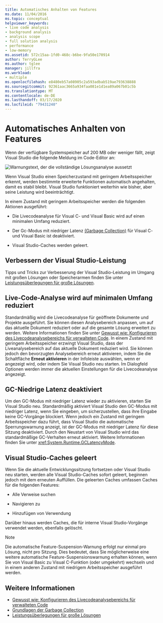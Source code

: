 ```yaml
---
title: Automatisches Anhalten von Features
ms.date: 11/04/2016
ms.topic: conceptual
helpviewer_keywords:
- live code analysis
- background analysis
- analysis scope
- full solution analysis
- performance
- low-memory
ms.assetid: 572c15aa-1fd0-468c-b6be-9fa50e170914
author: TerryGLee
ms.author: tglee
manager: jillfra
ms.workload:
- multiple
ms.openlocfilehash: e8480eb57a08905c2a593adbab519ae793638888
ms.sourcegitcommit: 92361aac3665a934faa081e1d1ea89a067b01c5b
ms.translationtype: MT
ms.contentlocale: de-DE
ms.lasthandoff: 03/17/2020
ms.locfileid: "79431240"
---
```

# <a name="automatic-feature-suspension"></a>Automatisches Anhalten von Features

Wenn der verfügbare Systemspeicher auf 200 MB oder weniger fällt, zeigt Visual Studio die folgende Meldung im Code-Editor an:

![Warnungstext, der die vollständige Lösungsanalyse aussetzt](../code-quality/media/fsa_alert.png)

Wenn Visual Studio einen Speicherzustand mit geringem Arbeitsspeicher erkennt, werden bestimmte erweiterte Funktionen automatisch angehalten, damit es stabil bleibt. Visual Studio funktioniert weiterhin wie bisher, aber seine Leistung wird beeinträchtigt.

In einem Zustand mit geringem Arbeitsspeicher werden die folgenden Aktionen ausgeführt:

- Die Livecodeanalyse für Visual C- und Visual Basic wird auf einen minimalen Umfang reduziert.

- Der Gc-Modus mit niedriger Latenz [(Garbage Collection)](/dotnet/standard/garbage-collection/index) für Visual C- und Visual Basic ist deaktiviert.

- Visual Studio-Caches werden geleert.

## <a name="improve-visual-studio-performance"></a>Verbessern der Visual Studio-Leistung

Tipps und Tricks zur Verbesserung der Visual Studio-Leistung im Umgang mit großen Lösungen oder Speicherarmen finden Sie unter [Leistungsüberlegungen für große Lösungen](https://github.com/dotnet/roslyn/wiki/Performance-considerations-for-large-solutions).

## <a name="live-code-analysis-is-reduced-to-minimal-scope"></a>Live-Code-Analyse wird auf minimalen Umfang reduziert

Standardmäßig wird die Livecodeanalyse für geöffnete Dokumente und Projekte ausgeführt. Sie können diesen Analysebereich anpassen, um auf das aktuelle Dokument reduziert oder auf die gesamte Lösung erweitert zu werden. Weitere Informationen finden Sie unter [Gewusst wie: Konfigurieren des Livecodeanalysebereichs für verwalteten Code](./configure-live-code-analysis-scope-managed-code.md). In einem Zustand mit geringem Arbeitsspeicher erzwingt Visual Studio, dass der Liveanalysebereich auf das aktuelle Dokument reduziert wird. Sie können jedoch den bevorzugten Analysebereich erneut aktivieren, indem Sie die Schaltfläche **Erneut aktivieren** in der Infoleiste auswählen, wenn er angezeigt wird, oder indem Sie Visual Studio neu starten. Im Dialogfeld Optionen werden immer die aktuellen Einstellungen für die Livecodeanalyse angezeigt.

## <a name="gc-low-latency-disabled"></a>GC-Niedrige Latenz deaktiviert

Um den GC-Modus mit niedriger Latenz wieder zu aktivieren, starten Sie Visual Studio neu. Standardmäßig aktiviert Visual Studio den GC-Modus mit niedriger Latenz, wenn Sie eingeben, um sicherzustellen, dass ihre Eingabe keine GC-Vorgänge blockiert. Wenn jedoch ein Zustand mit geringem Arbeitsspeicher dazu führt, dass Visual Studio die automatische Sperrungswarnung anzeigt, ist der GC-Modus mit niedriger Latenz für diese Sitzung deaktiviert. Durch den Neustart von Visual Studio wird das standardmäßige GC-Verhalten erneut aktiviert. Weitere Informationen finden Sie unter <xref:System.Runtime.GCLatencyMode>.

## <a name="visual-studio-caches-flushed"></a>Visual Studio-Caches geleert

Wenn Sie die aktuelle Entwicklungssitzung fortsetzen oder Visual Studio neu starten, werden alle Visual Studio-Caches sofort geleert, beginnen jedoch mit dem erneuten Auffüllen. Die geleerten Caches umfassen Caches für die folgenden Features:

- Alle Verweise suchen

- Navigieren zu

- Hinzufügen von Verwendung

Darüber hinaus werden Caches, die für interne Visual Studio-Vorgänge verwendet werden, ebenfalls gelöscht.

> [!NOTE]
> Die automatische Feature-Suspension-Warnung erfolgt nur einmal pro Lösung, nicht pro Sitzung. Dies bedeutet, dass Sie möglicherweise eine weitere automatische Feature-Suspensionswarnung erhalten können, wenn Sie von Visual Basic zu Visual C-Funktion (oder umgekehrt) wechseln und in einem anderen Zustand mit niedrigem Arbeitsspeicher ausgeführt werden.

## <a name="see-also"></a>Weitere Informationen

- [Gewusst wie: Konfigurieren des Livecodeanalysebereichs für verwalteten Code](./configure-live-code-analysis-scope-managed-code.md)
- [Grundlagen der Garbage Collection](/dotnet/standard/garbage-collection/fundamentals)
- [Leistungsüberlegungen für große Lösungen](https://github.com/dotnet/roslyn/wiki/Performance-considerations-for-large-solutions)
